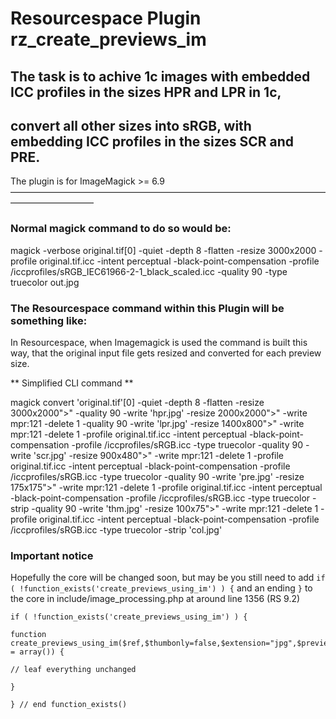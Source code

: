 # Resourcespace Plugin rz_create_previews_im

## The task is to achive 1c images with embedded ICC profiles in the sizes HPR and LPR in 1c,
## convert all other sizes into sRGB, with embedding ICC profiles in the sizes SCR and PRE.

The plugin is for ImageMagick >= 6.9
–––––––––––––––––––––––––––––––––––––––––––––––––––––––––––––––––––––––––––––––––––––––––––

### Normal magick command to do so would be:

magick -verbose original.tif[0] -quiet -depth 8 -flatten  -resize 3000x2000 -profile original.tif.icc -intent perceptual -black-point-compensation -profile /iccprofiles/sRGB_IEC61966-2-1_black_scaled.icc -quality 90 -type truecolor  out.jpg


### The Resourcespace command within this Plugin will be something like:

In Resourcespace, when Imagemagick is used the command is built this way, that the original input file gets resized and converted for each preview size.

** Simplified CLI command **

magick convert 'original.tif'[0] -quiet -depth 8 -flatten  -resize 3000x2000">" -quality 90 
-write 'hpr.jpg' -resize 2000x2000">" -write mpr:121 -delete 1 -quality 90 
-write 'lpr.jpg' -resize 1400x800">" -write mpr:121 -delete 1 -profile original.tif.icc -intent perceptual -black-point-compensation -profile /iccprofiles/sRGB.icc -type truecolor -quality 90 -write 'scr.jpg' 
-resize 900x480">" -write mpr:121 -delete 1 -profile original.tif.icc -intent perceptual -black-point-compensation -profile /iccprofiles/sRGB.icc -type truecolor -quality 90 -write 'pre.jpg' 
-resize 175x175">" -write mpr:121 -delete 1 -profile original.tif.icc -intent perceptual -black-point-compensation -profile /iccprofiles/sRGB.icc -type truecolor -strip  -quality 90 -write 'thm.jpg' 
-resize 100x75">" -write mpr:121 -delete 1 -profile original.tif.icc -intent perceptual -black-point-compensation -profile /iccprofiles/sRGB.icc -type truecolor -strip  'col.jpg'

### Important notice
Hopefully the core will be changed soon, but may be you still need to add `if ( !function_exists('create_previews_using_im') ) {` and an ending `}` to the core in include/image_processing.php at around line 1356 (RS 9.2)

```
if ( !function_exists('create_previews_using_im') ) {

function create_previews_using_im($ref,$thumbonly=false,$extension="jpg",$previewonly=false,$previewbased=false,$alternative=-1,$ingested=false,$onlysizes = array()) {

// leaf everything unchanged

}

} // end function_exists()

````
